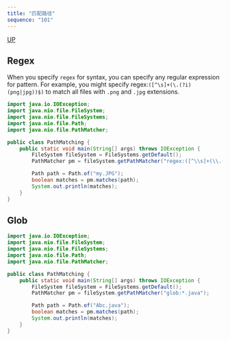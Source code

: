 ```yaml
---
title: "匹配路径"
sequence: "101"
---
```


[UP](/java/java-io-index.html)


## Regex

When you specify `regex` for syntax, you can specify any regular expression for pattern.
For example, you might specify regex:`([^\s]+(\.(?i)(png|jpg))$)` to match all files with `.png` and `.jpg` extensions.

```java
import java.io.IOException;
import java.nio.file.FileSystem;
import java.nio.file.FileSystems;
import java.nio.file.Path;
import java.nio.file.PathMatcher;

public class PathMatching {
    public static void main(String[] args) throws IOException {
        FileSystem fileSystem = FileSystems.getDefault();
        PathMatcher pm = fileSystem.getPathMatcher("regex:([^\\s]+(\\.(?i)(png|jpg))$)");

        Path path = Path.of("my.JPG");
        boolean matches = pm.matches(path);
        System.out.println(matches);
    }
}
```

## Glob

```java
import java.io.IOException;
import java.nio.file.FileSystem;
import java.nio.file.FileSystems;
import java.nio.file.Path;
import java.nio.file.PathMatcher;

public class PathMatching {
    public static void main(String[] args) throws IOException {
        FileSystem fileSystem = FileSystems.getDefault();
        PathMatcher pm = fileSystem.getPathMatcher("glob:*.java");

        Path path = Path.of("Abc.java");
        boolean matches = pm.matches(path);
        System.out.println(matches);
    }
}
```
